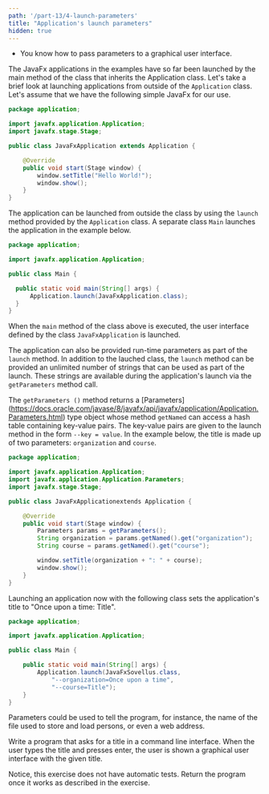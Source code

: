 ```yaml
---
path: '/part-13/4-launch-parameters'
title: "Application's launch parameters"
hidden: true
---
```


<!-- <text-box variant='learningObjectives' name='Oppimistavoitteet'> -->
<text-box variant='learningObjectives' name='Learning Objectives'>

<!-- - Osaat antaa parametreja graafiselle käyttöliittymälle. -->
- You know how to pass parameters to a graphical user interface.

</text-box>

<!--
Esimerkkien JavaFx-sovellukset on tähän mennessä käynnistetty `Application`-luokan perivän luokan sisällä olevasta pääohjelmametodista. Tarkastellaan tässä lyhyesti sovellusten käynnistämistä `Application`-luokan ulkopuolelta. Oletetaan, että käytössämme on seuraava yksinkertainen JavaFx-sovellus. -->

The JavaFx applications in the examples have so far been launched by the main method of the class that inherits the Application class. Let's take a brief look at launching applications from outside of the `Application` class. Let's assume that we have the following simple JavaFx for our use.


<!--
```java
package sovellus;

import javafx.application.Application;
import javafx.stage.Stage;

public class JavaFxSovellus extends Application {

    @Override
    public void start(Stage ikkuna) {
        ikkuna.setTitle("Hei Maailma!");
        ikkuna.show();
    }
}
``` -->

```java
package application;

import javafx.application.Application;
import javafx.stage.Stage;

public class JavaFxApplication extends Application {

    @Override
    public void start(Stage window) {
        window.setTitle("Hello World!");
        window.show();
    }
}
```
<!--
Sovelluksen voi käynnistää luokan ulkopuolelta toisesta luokasta `Application`-luokan tarjoaman `launch`-metodin avulla. Alla olevassa esimerkissä erillinen luokka `Main` käynnistää sovelluksen. -->

The application can be launched from outside the class by using the `launch` method provided by the `Application` class. A separate class `Main` launches the application in the example below.


<!-- ```java
package sovellus;

import javafx.application.Application;

public class Main {

  public static void main(String[] args) {
      Application.launch(JavaFxSovellus.class);
  }
}
``` -->
```java
package application;

import javafx.application.Application;

public class Main {

  public static void main(String[] args) {
      Application.launch(JavaFxApplication.class);
  }
}
```
<!--
Kun yllä olevan luokan `main`-metodi suoritetaan, käynnistyy `JavaFxSovellus`-luokan määrittelemä käyttöliittymä.

Sovellukselle voi antaa myös käynnistyksenaikaisia parametreja osana `launch`-metodia. Metodi `launch` saa käynnistettävän luokan lisäksi rajattoman määrän merkkijonoja, joita voi käyttää osana käynnistystä. Nämä merkkijonot on saatavilla sovelluksen käynnistyksen yhteydessä `getParameters`-metodikutsulla.

Metodi `getParameters()` palauttaa [Parameters](https://docs.oracle.com/javase/8/javafx/api/javafx/application/Application.Parameters.html)-tyyppisen olion, jonka metodilla `getNamed` saa käyttöönsä avain-arvo -pareja sisältävän hajautustaulun. Avain-arvo -parit annetaan launch-metodille muodossa `--avain=arvo`. Alla olevassa esimerkissä otsikko muodostetaan kahdesta parametrista: `organisaatio` ja `kurssi`. -->

When the `main` method of the class above is executed, the user interface defined by the class `JavaFxApplication` is launched.

The application can also be provided run-time parameters as part of the `launch` method. In addition to the lauched class, the `launch` method can be provided an unlimited number of strings that can be used as part of the launch. These strings are available during the application's launch via the `getParameters` method call.

The `getParameters ()` method returns a [Parameters] (https://docs.oracle.com/javase/8/javafx/api/javafx/application/Application.Parameters.html) type object whose method `getNamed` can access a hash table containing key-value pairs. The key-value pairs are given to the launch method in the form `--key = value`. In the example below, the title is made up of two parameters: `organization` and `course`.

<!-- ```java
package sovellus;

import javafx.application.Application;
import javafx.application.Application.Parameters;
import javafx.stage.Stage;

public class JavaFxSovellus extends Application {

    @Override
    public void start(Stage ikkuna) {
        Parameters params = getParameters();
        String organisaatio = params.getNamed().get("organisaatio");
        String kurssi = params.getNamed().get("kurssi");

        ikkuna.setTitle(organisaatio + ": " + kurssi);
        ikkuna.show();
    }
}
``` -->
```java
package application;

import javafx.application.Application;
import javafx.application.Application.Parameters;
import javafx.stage.Stage;

public class JavaFxApplicationextends Application {

    @Override
    public void start(Stage window) {
        Parameters params = getParameters();
        String organization = params.getNamed().get("organization");
        String course = params.getNamed().get("course");

        window.setTitle(organization + ": " + course);
        window.show();
    }
}
```

<!--
Nyt sovelluksen käynnistäminen seuraavalla luokalla asettaa sovelluksen otsikoksi "Olipa kerran: Otsikko". -->

Launching an application now with the following class sets the application's title to "Once upon a time: Title".

<!--
```java
package sovellus;

import javafx.application.Application;

public class Main {

    public static void main(String[] args) {
        Application.launch(JavaFxSovellus.class,
            "--organisaatio=Olipa kerran",
            "--kurssi=Otsikko");
    }
}
``` -->

```java
package application;

import javafx.application.Application;

public class Main {

    public static void main(String[] args) {
        Application.launch(JavaFxSovellus.class,
            "--organization=Once upon a time",
            "--course=Title");
    }
}
```
<!--
Parametreja käyttämällä ohjelmalle voisi kertoa esimerkiksi henkilöiden tallentamiseen ja lataamiseen käytetyn tiedoston nimen tai vaikkapa verkko-osoitteen. -->

 Parameters could be used to tell the program, for instance, the name of the file used to store and load persons, or even a web address.

<!-- <programming-exercise name='Käyttäjän otsikko' tmcname='osa13-Osa13_08.KayttajanOtsikko'> -->
<programming-exercise name="User's title" tmcname='part13-Part13_08.UserTitle'>

Write a program that asks for a title in a command line interface. When the user types the title and presses enter, the user is shown a graphical user interface with the given title.

Notice, this exercise does not have automatic tests. Return the program once it works as described in the exercise.

<!-- Kirjoita ohjelma, joka kysyy tekstikäyttöliittymässä käyttäjältä sovelluksen otsikkoa. Kun käyttäjä syöttää otsikon tekstikäyttöliittymään ja painaa enter, käyttäjälle näytetään graafinen käyttöliittymä, jonka otsikkona on käyttäjän syöttämä otsikko.

Huomaa, että tässä tehtävässä ei ole automaattisia testejä. Palauta sovellus kun se toimii tehtävänannossa kuvatulla tavalla. -->

</programming-exercise>
